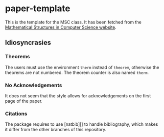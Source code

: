 # paper-template

This is the template for the MSC class.
It has been fetched from the [Mathematical Structures in Computer Science website][MSCS].

[MSCS]: https://www.cambridge.org/core/journals/mathematical-structures-in-computer-science/information/author-instructions

## Idiosyncrasies

### Theorems

The users must use the environment `therm` instead of `theorem`,
otherwise the theorems are not numbered. The theorem counter
is also named `therm`. 

### No Acknowledgements

It does not seem that the style allows for
acknowledgements on the first page of the paper.

### Citations

The package requires to use [natbib][]
to handle bibliography, which makes it differ from
the other branches of this repository.
